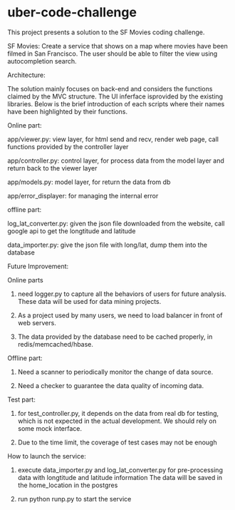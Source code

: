 # uber-code-challenge

This project presents a solution to the SF Movies coding challenge.

SF Movies: Create a service that shows on a map where movies have been filmed in San Francisco. The user should be able to filter the view using autocompletion search.

Architecture:

The solution mainly focuses on back-end and considers the functions claimed by the MVC structure. The UI inferface isprovided by the existing libraries. Below is the brief introduction of each scripts where their names have been highlighted by their functions.  

Online part:

app/viewer.py: view layer, for html send and recv, render web page, call functions provided by the controller layer

app/controller.py: control layer, for process data from the model layer and return back to the viewer layer

app/models.py: model layer, for return the data from db

app/error_displayer: for managing the internal error

offline part:

log_lat_converter.py: given the json file downloaded from the website, call google api to get the longtitude and latitude

data_importer.py: give the json file with long/lat, dump them into the database 

Future Improvement:

Online parts
1) need logger.py to capture all the behaviors of users for future analysis. These data will be used for data mining projects. 

2) As a project used by many users, we need to load balancer in front of web servers.

3) The data provided by the database need to be cached properly, in redis/memcached/hbase. 

Offline part:

1) Need a scanner to periodically monitor the change of data source. 

2) Need a checker to guarantee the data quality of incoming data.

Test part:

1) for test_controller.py, it depends on the data from real db for testing, which is not expected in the
actual development. We should rely on some mock interface.

2) Due to the time limit, the coverage of test cases may not be enough

How to launch the service:

1. execute data_importer.py and log_lat_converter.py for pre-processing data with longtitude and latitude information 
   The data will be saved in the home_location in the postgres

2. run python runp.py to start the service

